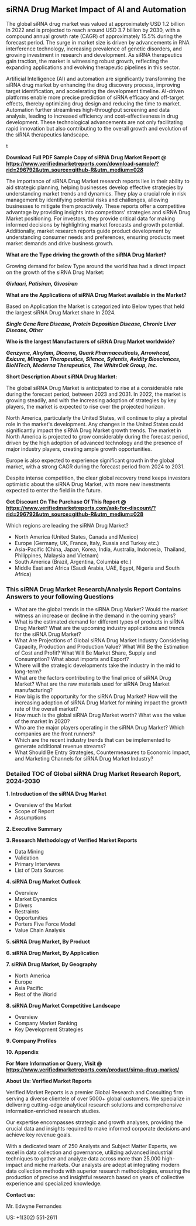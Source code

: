 <h2>siRNA Drug Market Impact of AI and Automation</h2><p>The global siRNA drug market was valued at approximately USD 1.2 billion in 2022 and is projected to reach around USD 3.7 billion by 2030, with a compound annual growth rate (CAGR) of approximately 15.5% during the forecast period. The surge in market size is driven by advancements in RNA interference technology, increasing prevalence of genetic disorders, and growing investment in research and development. As siRNA therapeutics gain traction, the market is witnessing robust growth, reflecting the expanding applications and evolving therapeutic pipelines in this sector.</p><p>Artificial Intelligence (AI) and automation are significantly transforming the siRNA drug market by enhancing the drug discovery process, improving target identification, and accelerating the development timeline. AI-driven platforms enable more precise prediction of siRNA efficacy and off-target effects, thereby optimizing drug design and reducing the time to market. Automation further streamlines high-throughput screening and data analysis, leading to increased efficiency and cost-effectiveness in drug development. These technological advancements are not only facilitating rapid innovation but also contributing to the overall growth and evolution of the siRNA therapeutics landscape.</p>t</p><p id="" class=""><strong>Download Full PDF Sample Copy of siRNA Drug Market Report @ <a href="https://www.verifiedmarketreports.com/download-sample/?rid=296792&utm_source=github-R&utm_medium=028" target="_blank">https://www.verifiedmarketreports.com/download-sample/?rid=296792&utm_source=github-R&utm_medium=028</a></strong></p><p>The importance of&nbsp;siRNA Drug Market research reports lies in their ability to aid strategic planning, helping businesses develop effective strategies by understanding market trends and dynamics. They play a crucial role in risk management by identifying potential risks and challenges, allowing businesses to mitigate them proactively. These reports offer a competitive advantage by providing insights into competitors' strategies and siRNA Drug Market positioning. For investors, they provide critical data for making informed decisions by highlighting market forecasts and growth potential. Additionally, market research reports guide product development by understanding consumer needs and preferences, ensuring products meet market demands and drive business growth.</p><p><strong>What are the&nbsp;Type driving the growth of the siRNA Drug Market?</strong></p><p id="" class="">Growing demand for below Type around the world has had a direct impact on the growth of the siRNA Drug Market:</p><em><strong>Givlaari, Patisiran, Givosiran</strong></em></p><strong>What are the&nbsp;Applications&nbsp;of siRNA Drug Market available in the Market?</strong></p><p id="" class="">Based on Application the Market is categorized into Below types that held the largest siRNA Drug Market share In 2024.</p><em><strong>Single Gene Rare Disease, Protein Deposition Disease, Chronic Liver Disease, Other</strong></em></p><strong>Who is the largest Manufacturers of siRNA Drug Market worldwide?</strong></p><p><em><strong>Genzyme, Alnylam, Dicerna, Quark Pharmaceuticals, Arrowhead, Exicure, Miragen Therapeutics, Silence, Sylentis, Avidity Biosciences, BioNTech, Moderna Therapeutics, The WhiteOak Group, Inc.</strong></em></p><p id="" class=""><strong>Short Description About siRNA Drug Market:</strong></p><p>The global siRNA Drug Market is anticipated to rise at a considerable rate during the forecast period, between 2023 and 2031. In 2022, the market is growing steadily, and with the increasing adoption of strategies by key players, the market is expected to rise over the projected horizon.</p><p>North America, particularly the United States, will continue to play a pivotal role in the market's development. Any changes in the United States could significantly impact the siRNA Drug Market growth trends. The market in North America is projected to grow considerably during the forecast period, driven by the high adoption of advanced technology and the presence of major industry players, creating ample growth opportunities.</p><p>Europe is also expected to experience significant growth in the global market, with a strong CAGR during the forecast period from 2024 to 2031.</p><p>Despite intense competition, the clear global recovery trend keeps investors optimistic about the siRNA Drug Market, with more new investments expected to enter the field in the future.</p><p id="" class=""><strong>Get Discount On The Purchase Of This Report @ <a href="https://www.verifiedmarketreports.com/ask-for-discount/?rid=296792&utm_source=github-R&utm_medium=028" target="_blank">https://www.verifiedmarketreports.com/ask-for-discount/?rid=296792&utm_source=github-R&utm_medium=028</a></strong></p>Which regions are leading the siRNA Drug Market?</p><ul><li>North America (United States, Canada and Mexico)</li><li>Europe (Germany, UK, France, Italy, Russia and Turkey etc.)</li><li>Asia-Pacific (China, Japan, Korea, India, Australia, Indonesia, Thailand, Philippines, Malaysia and Vietnam)</li><li>South America (Brazil, Argentina, Columbia etc.)</li><li>Middle East and Africa (Saudi Arabia, UAE, Egypt, Nigeria and South Africa)</li></ul><h3 id="" class="">This siRNA Drug Market Research/Analysis Report Contains Answers to your following Questions</h3><ul><li>What are the global trends in the siRNA Drug Market? Would the market witness an increase or decline in the demand in the coming years?</li><li>What is the estimated demand for different types of products in siRNA Drug Market? What are the upcoming industry applications and trends for the siRNA Drug Market?</li><li>What Are Projections of Global siRNA Drug Market Industry Considering Capacity, Production and Production Value? What Will Be the Estimation of Cost and Profit? What Will Be Market Share, Supply and Consumption? What about imports and Export?</li><li>Where will the strategic developments take the industry in the mid to long-term?</li><li>What are the factors contributing to the final price of siRNA Drug Market? What are the raw materials used for siRNA Drug Market manufacturing?</li><li>How big is the opportunity for the siRNA Drug Market? How will the increasing adoption of siRNA Drug Market for mining impact the growth rate of the overall market?</li><li>How much is the global siRNA Drug Market worth? What was the value of the market In 2020?</li><li>Who are the major players operating in the siRNA Drug Market? Which companies are the front runners?</li><li>Which are the recent industry trends that can be implemented to generate additional revenue streams?</li><li>What Should Be Entry Strategies, Countermeasures to Economic Impact, and Marketing Channels for siRNA Drug Market Industry?</li></ul><h3 id="" class="">Detailed TOC of Global siRNA Drug Market Research Report, 2024-2030</h3><p id="" class=""><strong>1. Introduction of the siRNA Drug Market</strong></p><ul><li>Overview of the Market</li><li>Scope of Report</li><li>Assumptions</li></ul><p id="" class=""><strong>2. Executive Summary</strong></p><p id="" class=""><strong>3. Research Methodology of Verified Market Reports</strong></p><ul><li>Data Mining</li><li>Validation</li><li>Primary Interviews</li><li>List of Data Sources</li></ul><p id="" class=""><strong>4. siRNA Drug Market Outlook</strong></p><ul><li>Overview</li><li>Market Dynamics</li><li>Drivers</li><li>Restraints</li><li>Opportunities</li><li>Porters Five Force Model</li><li>Value Chain Analysis</li></ul><p id="" class=""><strong>5. siRNA Drug Market, By Product</strong></p><p id="" class=""><strong>6. siRNA Drug Market, By Application</strong></p><p id="" class=""><strong>7. siRNA Drug Market, By Geography</strong></p><ul><li>North America</li><li>Europe</li><li>Asia Pacific</li><li>Rest of the World</li></ul><p id="" class=""><strong>8. siRNA Drug Market Competitive Landscape</strong></p><ul><li>Overview</li><li>Company Market Ranking</li><li>Key Development Strategies</li></ul><p id="" class=""><strong>9. Company Profiles</strong></p><p id="" class=""><strong>10. Appendix</strong></p><p id="" class=""><strong>For More Information or Query, Visit @ <a href="https://www.verifiedmarketreports.com/product/sirna-drug-market/" target="_blank">https://www.verifiedmarketreports.com/product/sirna-drug-market/</a></strong></p><p id="" class=""><strong>About Us: Verified Market Reports</strong></p><p id="" class="">Verified Market Reports is a premier Global Research and Consulting firm serving a diverse clientele of over 5000+ global customers. We specialize in delivering cutting-edge analytical research solutions and comprehensive information-enriched research studies.</p><p id="" class="">Our expertise encompasses strategic and growth analyses, providing the crucial data and insights required to make informed corporate decisions and achieve key revenue goals.</p><p id="" class="">With a dedicated team of 250 Analysts and Subject Matter Experts, we excel in data collection and governance, utilizing advanced industrial techniques to gather and analyze data across more than 25,000 high-impact and niche markets. Our analysts are adept at integrating modern data collection methods with superior research methodologies, ensuring the production of precise and insightful research based on years of collective experience and specialized knowledge.</p><p id="" class=""><strong>Contact us:</strong></p><p id="" class="">Mr. Edwyne Fernandes</p><p id="" class="">US: +1(302) 551-2611</p>